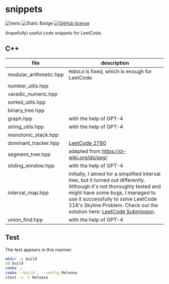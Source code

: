 # snippets
![tests](https://github.com/hesic73/snippets/actions/workflows/tests.yml/badge.svg)
![Static Badge](https://img.shields.io/badge/std-c%2B%2B20-blue)
[![GitHub license](https://img.shields.io/badge/license-MIT-blue.svg)](https://raw.githubusercontent.com/hesic73/snippets/master/LICENSE)

(hopefully) useful code snippets for LeetCode.

## C++

| file                   | description                                                  |
| ---------------------- | ------------------------------------------------------------ |
| modular_arithmetic.hpp | `MODULO` is fixed, which is enough for LeetCode.             |
| number_utils.hpp       |                                                              |
| varadic_numeric.hpp    |                                                              |
| sorted_utils.hpp       |                                                              |
| binary_tree.hpp        |                                                              |
| graph.hpp              | with the help of GPT-4                                       |
| string_utils.hpp       | with the help of GPT-4                                       |
| monotonic_stack.hpp    |                                                              |
| dominant_tracker.hpp   | [LeetCode 2780](https://leetcode.com/problems/minimum-index-of-a-valid-split/description/) |
| segment_tree.hpp       | adapted from https://oi-wiki.org/ds/seg/                     |
| sliding_window.hpp     | with the help of GPT-4                                       |
| interval_map.hpp       | Initially, I aimed for a simplified interval tree, but it turned out differently. Although it's not thoroughly tested and might have some bugs, I managed to use it successfully to solve LeetCode 218's Skyline Problem. Check out the solution here: [LeetCode Submission](https://leetcode.com/problems/the-skyline-problem/submissions/1172986139/). |
| union_find.hpp         | with the help of GPT-4                                       |

## Test

The test appears in this manner:

```bash
mkdir -p build
cd build
cmake ..
cmake --build . --config Release
ctest -v -C Release
```

